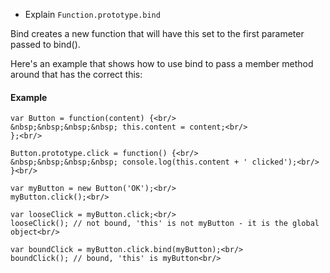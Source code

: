 * Explain `Function.prototype.bind`

Bind creates a new function that will have this set to the first parameter passed to bind().

Here's an example that shows how to use bind to pass a member method around that has the correct this:


#### Example
```
var Button = function(content) {<br/>
&nbsp;&nbsp;&nbsp;&nbsp; this.content = content;<br/>
};<br/>

Button.prototype.click = function() {<br/>
&nbsp;&nbsp;&nbsp;&nbsp; console.log(this.content + ' clicked');<br/>
}<br/>

var myButton = new Button('OK');<br/>
myButton.click();<br/>

var looseClick = myButton.click;<br/>
looseClick(); // not bound, 'this' is not myButton - it is the global object<br/>

var boundClick = myButton.click.bind(myButton);<br/>
boundClick(); // bound, 'this' is myButton<br/>
```